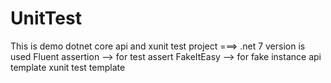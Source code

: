 # UnitTest
This is demo dotnet core api and xunit test project
===> 
   .net 7 version is used
   Fluent assertion --> for test assert
   FakeItEasy  --> for fake instance
   api template
   xunit test template
